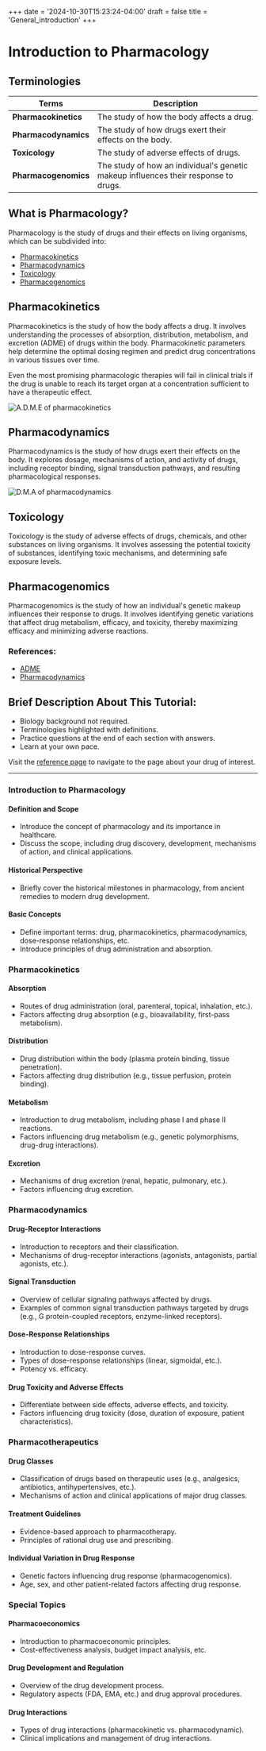 +++
date = '2024-10-30T15:23:24-04:00'
draft = false
title = 'General_introduction'
+++

# Introduction to Pharmacology

## Terminologies

| Terms                     | Description                                                |
|---------------------------|-----------------------------------------------------------|
| **Pharmacokinetics**      | The study of how the body affects a drug.                |
| **Pharmacodynamics**      | The study of how drugs exert their effects on the body.  |
| **Toxicology**            | The study of adverse effects of drugs.                    |
| **Pharmacogenomics**      | The study of how an individual's genetic makeup influences their response to drugs. |

## What is Pharmacology?

Pharmacology is the study of drugs and their effects on living organisms, which can be subdivided into:

- [Pharmacokinetics](#)
- [Pharmacodynamics](#)
- [Toxicology](#)
- [Pharmacogenomics](#)

## Pharmacokinetics

Pharmacokinetics is the study of how the body affects a drug. It involves understanding the processes of absorption, distribution, metabolism, and excretion (ADME) of drugs within the body. Pharmacokinetic parameters help determine the optimal dosing regimen and predict drug concentrations in various tissues over time.

Even the most promising pharmacologic therapies will fail in clinical trials if the drug is unable to reach its target organ at a concentration sufficient to have a therapeutic effect.

![A.D.M.E of pharmacokinetics](img/tutorials/pharmacology/pharmacokinetics_diagram.png "Figure: A.D.M.E of pharmacokinetics")

## Pharmacodynamics

Pharmacodynamics is the study of how drugs exert their effects on the body. It explores dosage, mechanisms of action, and activity of drugs, including receptor binding, signal transduction pathways, and resulting pharmacological responses.

![D.M.A of pharmacodynamics](img/tutorials/pharmacology/pharmacodynamics_diagram.png "Figure: D.M.A of pharmacodynamics")

## Toxicology

Toxicology is the study of adverse effects of drugs, chemicals, and other substances on living organisms. It involves assessing the potential toxicity of substances, identifying toxic mechanisms, and determining safe exposure levels.

## Pharmacogenomics

Pharmacogenomics is the study of how an individual's genetic makeup influences their response to drugs. It involves identifying genetic variations that affect drug metabolism, efficacy, and toxicity, thereby maximizing efficacy and minimizing adverse reactions.

### References:

- [ADME](https://en.wikipedia.org/wiki/ADME)
- [Pharmacodynamics](https://en.wikipedia.org/wiki/Pharmacodynamics)

## Brief Description About This Tutorial:

- Biology background not required.
- Terminologies highlighted with definitions.
- Practice questions at the end of each section with answers.
- Learn at your own pace.

Visit the [reference page](/tutorials/pharmacology/reference) to navigate to the page about your drug of interest.

---

### Introduction to Pharmacology

#### Definition and Scope

- Introduce the concept of pharmacology and its importance in healthcare.
- Discuss the scope, including drug discovery, development, mechanisms of action, and clinical applications.

#### Historical Perspective

- Briefly cover the historical milestones in pharmacology, from ancient remedies to modern drug development.

#### Basic Concepts

- Define important terms: drug, pharmacokinetics, pharmacodynamics, dose-response relationships, etc.
- Introduce principles of drug administration and absorption.

### Pharmacokinetics

#### Absorption

- Routes of drug administration (oral, parenteral, topical, inhalation, etc.).
- Factors affecting drug absorption (e.g., bioavailability, first-pass metabolism).

#### Distribution

- Drug distribution within the body (plasma protein binding, tissue penetration).
- Factors affecting drug distribution (e.g., tissue perfusion, protein binding).

#### Metabolism

- Introduction to drug metabolism, including phase I and phase II reactions.
- Factors influencing drug metabolism (e.g., genetic polymorphisms, drug-drug interactions).

#### Excretion

- Mechanisms of drug excretion (renal, hepatic, pulmonary, etc.).
- Factors influencing drug excretion.

### Pharmacodynamics

#### Drug-Receptor Interactions

- Introduction to receptors and their classification.
- Mechanisms of drug-receptor interactions (agonists, antagonists, partial agonists, etc.).

#### Signal Transduction

- Overview of cellular signaling pathways affected by drugs.
- Examples of common signal transduction pathways targeted by drugs (e.g., G protein-coupled receptors, enzyme-linked receptors).

#### Dose-Response Relationships

- Introduction to dose-response curves.
- Types of dose-response relationships (linear, sigmoidal, etc.).
- Potency vs. efficacy.

#### Drug Toxicity and Adverse Effects

- Differentiate between side effects, adverse effects, and toxicity.
- Factors influencing drug toxicity (dose, duration of exposure, patient characteristics).

### Pharmacotherapeutics

#### Drug Classes

- Classification of drugs based on therapeutic uses (e.g., analgesics, antibiotics, antihypertensives, etc.).
- Mechanisms of action and clinical applications of major drug classes.

#### Treatment Guidelines

- Evidence-based approach to pharmacotherapy.
- Principles of rational drug use and prescribing.

#### Individual Variation in Drug Response

- Genetic factors influencing drug response (pharmacogenomics).
- Age, sex, and other patient-related factors affecting drug response.

### Special Topics

#### Pharmacoeconomics

- Introduction to pharmacoeconomic principles.
- Cost-effectiveness analysis, budget impact analysis, etc.

#### Drug Development and Regulation

- Overview of the drug development process.
- Regulatory aspects (FDA, EMA, etc.) and drug approval procedures.

#### Drug Interactions

- Types of drug interactions (pharmacokinetic vs. pharmacodynamic).
- Clinical implications and management of drug interactions.
